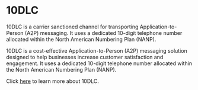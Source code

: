 # 10DLC

10DLC is a carrier sanctioned channel for transporting Application-to-Person (A2P) messaging. It uses a dedicated 10-digit telephone number allocated within the North American Numbering Plan (NANP).

10DLC is a cost-effective Application-to-Person (A2P) messaging solution designed to help businesses increase customer satisfaction and engagement. It uses a dedicated 10-digit telephone number allocated within the North American Numbering Plan (NANP).

Click [here](https://www.sinch.com/products/apis/messaging/numbers/10dlc-messaging/) to learn more about 10DLC.

<opanapi reference=whatassp.yaml schema=components/message>

